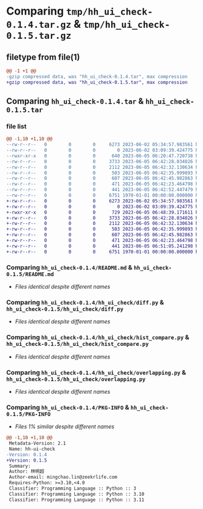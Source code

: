 # Comparing `tmp/hh_ui_check-0.1.4.tar.gz` & `tmp/hh_ui_check-0.1.5.tar.gz`

## filetype from file(1)

```diff
@@ -1 +1 @@
-gzip compressed data, was "hh_ui_check-0.1.4.tar", max compression
+gzip compressed data, was "hh_ui_check-0.1.5.tar", max compression
```

## Comparing `hh_ui_check-0.1.4.tar` & `hh_ui_check-0.1.5.tar`

### file list

```diff
@@ -1,10 +1,10 @@
--rw-r--r--   0        0        0     6273 2023-06-02 05:34:57.983561 hh_ui_check-0.1.4/README.md
--rw-r--r--   0        0        0        0 2023-06-02 03:09:39.424775 hh_ui_check-0.1.4/hh_ui_check/__init__.py
--rwxr-xr-x   0        0        0      640 2023-06-05 06:20:47.720738 hh_ui_check-0.1.4/hh_ui_check/__main__.py
--rw-r--r--   0        0        0     3733 2023-06-05 06:42:28.034026 hh_ui_check-0.1.4/hh_ui_check/diff.py
--rw-r--r--   0        0        0     2112 2023-06-05 06:42:32.130634 hh_ui_check-0.1.4/hh_ui_check/hist_compare.py
--rw-r--r--   0        0        0      503 2023-06-05 06:42:35.999893 hh_ui_check-0.1.4/hh_ui_check/horizen.py
--rw-r--r--   0        0        0      607 2023-06-05 06:42:45.982863 hh_ui_check-0.1.4/hh_ui_check/overlapping.py
--rw-r--r--   0        0        0      471 2023-06-05 06:42:23.464798 hh_ui_check-0.1.4/hh_ui_check/substract.py
--rw-r--r--   0        0        0      441 2023-06-05 06:42:52.447479 hh_ui_check-0.1.4/pyproject.toml
--rw-r--r--   0        0        0     6751 1970-01-01 00:00:00.000000 hh_ui_check-0.1.4/PKG-INFO
+-rw-r--r--   0        0        0     6273 2023-06-02 05:34:57.983561 hh_ui_check-0.1.5/README.md
+-rw-r--r--   0        0        0        0 2023-06-02 03:09:39.424775 hh_ui_check-0.1.5/hh_ui_check/__init__.py
+-rwxr-xr-x   0        0        0      729 2023-06-05 06:48:39.171611 hh_ui_check-0.1.5/hh_ui_check/__main__.py
+-rw-r--r--   0        0        0     3733 2023-06-05 06:42:28.034026 hh_ui_check-0.1.5/hh_ui_check/diff.py
+-rw-r--r--   0        0        0     2112 2023-06-05 06:42:32.130634 hh_ui_check-0.1.5/hh_ui_check/hist_compare.py
+-rw-r--r--   0        0        0      503 2023-06-05 06:42:35.999893 hh_ui_check-0.1.5/hh_ui_check/horizen.py
+-rw-r--r--   0        0        0      607 2023-06-05 06:42:45.982863 hh_ui_check-0.1.5/hh_ui_check/overlapping.py
+-rw-r--r--   0        0        0      471 2023-06-05 06:42:23.464798 hh_ui_check-0.1.5/hh_ui_check/substract.py
+-rw-r--r--   0        0        0      441 2023-06-05 06:51:05.241298 hh_ui_check-0.1.5/pyproject.toml
+-rw-r--r--   0        0        0     6751 1970-01-01 00:00:00.000000 hh_ui_check-0.1.5/PKG-INFO
```

### Comparing `hh_ui_check-0.1.4/README.md` & `hh_ui_check-0.1.5/README.md`

 * *Files identical despite different names*

### Comparing `hh_ui_check-0.1.4/hh_ui_check/diff.py` & `hh_ui_check-0.1.5/hh_ui_check/diff.py`

 * *Files identical despite different names*

### Comparing `hh_ui_check-0.1.4/hh_ui_check/hist_compare.py` & `hh_ui_check-0.1.5/hh_ui_check/hist_compare.py`

 * *Files identical despite different names*

### Comparing `hh_ui_check-0.1.4/hh_ui_check/overlapping.py` & `hh_ui_check-0.1.5/hh_ui_check/overlapping.py`

 * *Files identical despite different names*

### Comparing `hh_ui_check-0.1.4/PKG-INFO` & `hh_ui_check-0.1.5/PKG-INFO`

 * *Files 1% similar despite different names*

```diff
@@ -1,10 +1,10 @@
 Metadata-Version: 2.1
 Name: hh-ui-check
-Version: 0.1.4
+Version: 0.1.5
 Summary: 
 Author: 林明超
 Author-email: mingchao.lin@zeekrlife.com
 Requires-Python: >=3.10,<4.0
 Classifier: Programming Language :: Python :: 3
 Classifier: Programming Language :: Python :: 3.10
 Classifier: Programming Language :: Python :: 3.11
```

